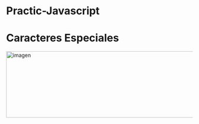 # Practic-Javascript
# Caracteres Especiales
<img width="558" height="179" alt="imagen" src="https://github.com/user-attachments/assets/a927c7e5-838b-49d7-a968-152d046f4df9" />
